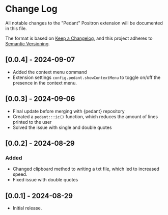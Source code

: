 # Change Log

All notable changes to the "Pedant" Positron extension will be documented in this file.

The format is based on [Keep a Changelog](https://keepachangelog.com/en/1.1.0/),
and this project adheres to [Semantic Versioning](https://semver.org/spec/v2.0.0.html).

## [0.0.4] - 2024-09-07
- Added the context menu command
- Extension settings `config.pedant.showContextMenu` to toggle on/off the presence in the context menu.

## [0.0.3] - 2024-09-06
- Final update before merging with {pedant} repository
- Created a `pedant:::ic()` function, which reduces the amount of lines printed to the user
- Solved the issue with single and double quotes

## [0.0.2] - 2024-08-29

### Added
- Changed clipboard method to writing a txt file, which led to increased speed.
- Fixed issue with double quotes 

## [0.0.1] - 2024-08-29
- Initial release.